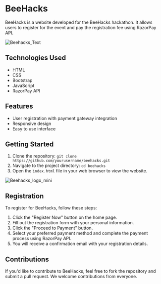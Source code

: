 # BeeHacks

BeeHacks is a website developed for the BeeHacks hackathon. It allows users to register for the event and pay the registration fee using RazorPay API.


![Beehacks_Text](https://user-images.githubusercontent.com/104376917/230762624-3f4bc1dd-a02f-4d29-a46e-1ffa33e02466.png)


## Technologies Used

- HTML
- CSS
- Bootstrap
- JavaScript
- RazorPay API

## Features

- User registration with payment gateway integration
- Responsive design
- Easy to use interface

## Getting Started

1. Clone the repository: `git clone https://github.com/yourusername/beehacks.git`
2. Navigate to the project directory: `cd beehacks`
3. Open the `index.html` file in your web browser to view the website.


![Beehacks_logo_mini](https://user-images.githubusercontent.com/104376917/230762663-c58ed033-a9b4-4b82-a91d-8b8fe8bb47a8.png)


## Registration

To register for BeeHacks, follow these steps:

1. Click the "Register Now" button on the home page.
2. Fill out the registration form with your personal information.
3. Click the "Proceed to Payment" button.
4. Select your preferred payment method and complete the payment process using RazorPay API.
5. You will receive a confirmation email with your registration details.

## Contributions

If you'd like to contribute to BeeHacks, feel free to fork the repository and submit a pull request. We welcome contributions from everyone.

